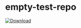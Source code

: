 # empty-test-repo

[ ![Download](https://api.bintray.com/packages/jeffchao98/mytestlib/empty-test-repo/images/download.svg) ](https://bintray.com/jeffchao98/mytestlib/empty-test-repo/_latestVersion)